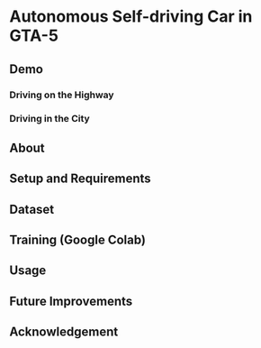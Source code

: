 # Autonomous Self-driving Car in GTA-5 #
## Demo ##
### Driving on the Highway ###
### Driving in the City ###
## About ##
## Setup and Requirements ##
## Dataset ##
## Training (Google Colab) ##
## Usage ## 
## Future Improvements ##
## Acknowledgement ##
